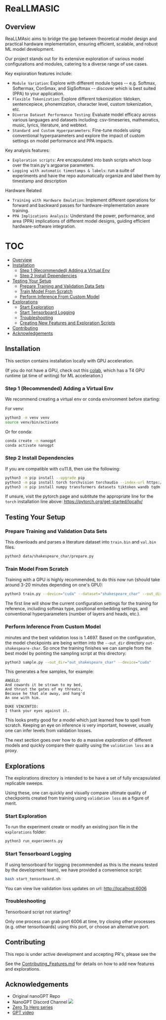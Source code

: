 # ReaLLMASIC

## Overview

ReaLLMAsic aims to bridge the gap between theoretical model design and practical
hardware implementation, ensuring efficient, scalable, and robust ML model
development.

Our project stands out for its extensive exploration of various model
configurations and modules, catering to a diverse range of use cases.

Key exploration features include:

* `Module Variation`: Explore with different module types -- e.g. Softmax, Softermax, ConSmax, and SigSoftmax -- discover which is best suited (PPA) to your application.
* `Flexible Tokenization`: Explore different tokenization: tiktoken, sentencepiece, phonemization, character level, custom tokenization, etc.
* `Diverse Dataset Performance Testing`: Evaluate model efficacy across various languages and datasets including: csv-timeseries, mathematics, music, lyrics, literature, and webtext.
* `Standard and Custom Hyperparameters`: Fine-tune models using conventional hyperparameters and explore the impact of custom settings on model performance and PPA impacts.

Key analysis features:

* `Exploration scripts`: Are encapsulated into bash scripts which loop over the train.py's argparse parameters.
* `Logging with automatic timestamps & labels`: run a suite of experiments and have the repo automatically organize and label them by timestamp and description

Hardware Related
* `Training with Hardware Emulation`: Implement different operations for forward and backward passes for hardware-implementation aware training.
* `PPA Implications Analysis`: Understand the power, performance, and area (PPA) implications of different model designs, guiding efficient hardware-software integration.


# TOC

* [Overview](#overview)
* [Installation](#installation)
  * [Step 1 (Recommended) Adding a Virtual Env](#step-1-recommended-adding-a-virtual-env)
  * [Step 2 Install Dependencies](#step-2-install-dependencies)
* [Testing Your Setup](#testing-your-setup)
  * [Prepare Training and Validation Data Sets](#prepare-training-and-validation-data-sets)
  * [Train Model From Scratch](#train-model-from-scratch)
  * [Perform Inference From Custom Model](#perform-inference-from-custom-model)
* [Explorations](#explorations)
  * [Start Exploration](#start-exploration)
  * [Start Tensorboard Logging](#start-tensorboard-logging)
  * [Troubleshooting](#troubleshooting)
  * [Creating New Features and Exploration Scripts](#creating-new-features-and-exploration-scripts)
* [Contributing](#contributing)
* [Acknowledgements](#acknowledgements)

## Installation

This section contains installation locally with GPU acceleration.

(If you do not have a GPU, check out this [colab](TODO), which has a T4 GPU
runtime (at time of writing) for ML acceleration.)

### Step 1 (Recommended) Adding a Virtual Env

We recommend creating a virtual env or conda environment before starting:

For venv:
```bash
python3 -m venv venv
source venv/bin/activate
```

Or for conda:
```bash
conda create -n nanogpt
conda activate nanogpt
```

### Step 2 Install Dependencies

If you are compatible with cu11.8, then use the following:

```bash
python3 -m pip install --upgrade pip
python3 -m pip install torch torchvision torchaudio --index-url https://download.pytorch.org/whl/cu118
python3 -m pip install numpy transformers datasets tiktoken wandb tqdm tensorboard
```

If unsure, visit the pytorch page and subtitute the appropriate line for the `torch` installation line above: https://pytorch.org/get-started/locally/

## Testing Your Setup

### Prepare Training and Validation Data Sets

This downloads and parses a literature dataset into `train.bin` and `val.bin` files.

```bash
python3 data/shakespeare_char/prepare.py
```
### Train Model From Scratch

Training with a GPU is highly recommended, to do this now run (should take
around 3-20 minutes depending on one's GPU):

```bash
python3 train.py --device="cuda" --dataset="shakespeare_char" --out_dir="out_shakespeare_char"
```

The first line will show the current configuration settings for the training for
reference, including softmax type, positional embedding settings, and
conventional hyperparameters (number of layers and heads, etc.).

### Perform Inference From Custom Model

minutes and the best validation loss is 1.4697. Based on the configuration, the
model checkpoints are being written into the `--out_dir` directory
`out-shakespeare-char`. So once the training finishes we can sample from the
best model by pointing the sampling script at this directory:

```bash
python3 sample.py --out_dir="out_shakespeare_char" --device="cuda"
```

This generates a few samples, for example:

```
ANGELO:
And cowards it be strawn to my bed,
And thrust the gates of my threats,
Because he that ale away, and hang'd
An one with him.

DUKE VINCENTIO:
I thank your eyes against it.
```

This looks pretty good for a model which just learned how to spell from scratch.
Keeping an eye on inference is very important, however, usually one can infer
levels from validation losses.

The next section goes over how to do a massive _exploration_ of different models
and quickly compare their quality using the `validation loss` as a proxy.

## Explorations

The explorations directory is intended to be have a set of fully encapsulated
replicable sweeps.

Using these, one can quickly and visually compare ultimate quality of
checkpoints created from training using `validation loss` as a figure of merit.

### Start Exploration

To run the experiment create or modify an existing json file in the `explorations` folder:

```bash
python3 run_experiments.py
```

### Start Tensorboard Logging

If using tensorboard for logging (recommended as this is the means tested by the
development team), we have provided a convenience script:

```bash
bash start_tensorboard.sh
```

You can view live validation loss updates on url: [http://localhost:6006](http://localhost:6006)

### Troubleshooting

Tensorboard script not starting?

Only one process can grab port 6006 at time, try closing other processes (e.g.
other tensorboards) using this port, or choose an alternative port.

## Contributing

This repo is under active development and accepting PR's, please see the

See the [Contributing_Features.md](Contributing_Features.md) for details on how
to add new features and explorations.

## Acknowledgements

- Original nanoGPT Repo
- NanoGPT Discord Channel [![](https://dcbadge.vercel.app/api/server/3zy8kqD9Cp?compact=true&style=flat)](https://discord.gg/3zy8kqD9Cp)
- [Zero To Hero series](https://karpathy.ai/zero-to-hero.html)
- [GPT video](https://www.youtube.com/watch?v=kCc8FmEb1nY)
